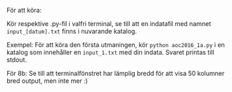 För att köra:

Kör respektive .py-fil i valfri terminal, se till att en indatafil med namnet `input_[datum].txt` finns i nuvarande katalog.

Exempel: För att köra den första utmaningen, kör `python aoc2016_1a.py` i en katalog som innehåller en `input_1.txt` med din indata.
Svaret printas till stdout.

För 8b: Se till att terminalfönstret har lämplig bredd för att visa 50 kolumner bred output, men inte mer :)

